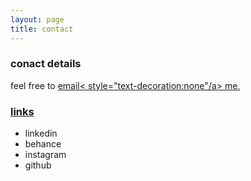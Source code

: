 ```yaml
---
layout: page
title: contact
---
```


### conact details

feel free to <a href = "mailto: b.s.biro@network.rca.ac.uk">email< style="text-decoration:none"/a> me.

### links

- <a href="https://uk.linkedin.com/in/bsbiro" style="text-decoration:none" >linkedin</a>
- <a href="https://www.behance.net/bsbiro" style="text-decoration:none" >behance</a>
- <a href="https://www.instagram.com/b.s.biro" style="text-decoration:none" >instagram</a>
- <a href="https://github.com/bsbiro" style="text-decoration:none" >github</a>
